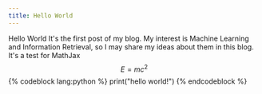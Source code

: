 ```yaml
---
title: Hello World
---
```

Hello World
It's the first post of my blog.
My interest is Machine Learning and Information Retrieval, so I may share my ideas about them in this blog.
It's a test for MathJax
$$E = mc^2$$
{% codeblock lang:python %}
print("hello world!")
{% endcodeblock %}


